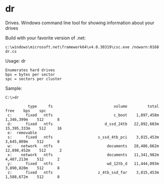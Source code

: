 # dr
Drives. Windows command line tool for showing information about your drives

Build with your favorite version of .net:

    c:\windows\microsoft.net\framework64\v4.0.30319\csc.exe /nowarn:0168 dr.cs
    
Usage: dr

    Enumerates hard drives
    bps = bytes per sector
    spc = sectors per cluster
    
Sample: 

    C:\>dr
    
              type     fs                           volume         total          free    bps    spc
     c:      fixed   ntfs                           c_boot    1,897,458m    1,346,399m    512      8
     d:      fixed   ntfs                       d_ssd_24tb   22,892,603m   15,395,333m    512     16
     e:  removable
     s:      fixed   ntfs                    s_ssd_4tb_pci    3,815,453m    3,645,809m    512      8
     w:    network   ntfs                        documents   28,486,662m   12,898,452m    512      2
     x:    network   ntfs                        documents   11,341,982m    4,487,213m    512      2
     y:      fixed   ntfs                        wd_12tb_d   11,444,093m    3,890,820m    512      8
     z:      fixed   ntfs                    z_4tb_ssd_far    3,815,453m    1,588,672m    512      8

